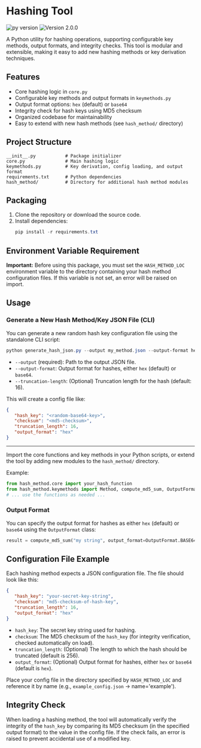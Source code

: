 # Hashing Tool

![py version](https://img.shields.io/badge/python-3.10+-blue) ![Version 2.0.0](https://img.shields.io/badge/version-2.0.0-brightgreen) 

A Python utility for hashing operations, supporting configurable key methods, output formats, and integrity checks. This tool is modular and extensible, making it easy to add new hashing methods or key derivation techniques.

## Features
- Core hashing logic in `core.py`
- Configurable key methods and output formats in `keymethods.py`
- Output format options: `hex` (default) or `base64`
- Integrity check for hash keys using MD5 checksum
- Organized codebase for maintainability
- Easy to extend with new hash methods (see `hash_method/` directory)

## Project Structure
```
__init__.py           # Package initializer
core.py               # Main hashing logic
keymethods.py         # Key derivation, config loading, and output format
requirements.txt      # Python dependencies
hash_method/          # Directory for additional hash method modules
```

## Packaging
1. Clone the repository or download the source code.
2. Install dependencies:
   ```powershell
   pip install -r requirements.txt
   ```

## Environment Variable Requirement
**Important:** Before using this package, you must set the `HASH_METHOD_LOC` environment variable to the directory containing your hash method configuration files. If this variable is not set, an error will be raised on import.


## Usage
### Generate a New Hash Method/Key JSON File (CLI)

You can generate a new random hash key configuration file using the standalone CLI script:

```powershell
python generate_hash_json.py --output my_method.json --output-format hex --truncation-length 16
```

- `--output` (required): Path to the output JSON file.
- `--output-format`: Output format for hashes, either `hex` (default) or `base64`.
- `--truncation-length`: (Optional) Truncation length for the hash (default: 16).

This will create a config file like:

```json
{
   "hash_key": "<random-base64-key>",
   "checksum": "<md5-checksum>",
   "truncation_length": 16,
   "output_format": "hex"
}
```

---

Import the core functions and key methods in your Python scripts, or extend the tool by adding new modules to the `hash_method/` directory.

Example:
```python
from hash_method.core import your_hash_function
from hash_method.keymethods import Method, compute_md5_sum, OutputFormat
# ... use the functions as needed ...
```

### Output Format
You can specify the output format for hashes as either `hex` (default) or `base64` using the `OutputFormat` class:

```python
result = compute_md5_sum("my string", output_format=OutputFormat.BASE64)
```

## Configuration File Example

Each hashing method expects a JSON configuration file. The file should look like this:

```json
{
   "hash_key": "your-secret-key-string",
   "checksum": "md5-checksum-of-hash-key",
   "truncation_length": 16,
   "output_format": "hex"
}
```

- `hash_key`: The secret key string used for hashing.
- `checksum`: The MD5 checksum of the `hash_key` (for integrity verification, checked automatically on load).
- `truncation_length`: (Optional) The length to which the hash should be truncated (default is 256).
- `output_format`: (Optional) Output format for hashes, either `hex` or `base64` (default is `hex`).

Place your config file in the directory specified by `HASH_METHOD_LOC` and reference it by name (e.g., `example_config.json` → name='example').

## Integrity Check
When loading a hashing method, the tool will automatically verify the integrity of the `hash_key` by comparing its MD5 checksum (in the specified output format) to the value in the config file. If the check fails, an error is raised to prevent accidental use of a modified key.
